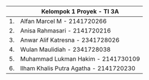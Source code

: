 |  | Kelompok 1 Proyek - TI 3A |
| ----------- | --------- |
| 1. | Alfan Marcel M - 2141720266 |
| 2. | Anisa Rahmasari - 2141720216 |
| 3. | Anwar Alif Katresna - 2341728026 |
| 4. | Wulan Maulidiah - 2341728038 |
| 5. | Muhammad Lukman Hakim - 2141730109 |
| 6. | Ilham Khalis Putra Agatha - 2141720230 |

